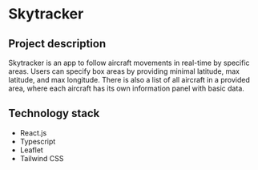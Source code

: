 # Skytracker

## Project description

Skytracker is an app to follow aircraft movements in real-time by specific areas. Users can specify box areas by providing minimal latitude, max latitude, and max longitude. There is also a list of all aircraft in a provided area, where each aircraft has its own information panel with basic data.

## Technology stack

- React.js
- Typescript
- Leaflet
- Tailwind CSS
